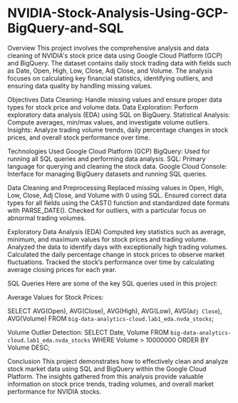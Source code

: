 # NVIDIA-Stock-Analysis-Using-GCP-BigQuery-and-SQL

Overview
This project involves the comprehensive analysis and data cleaning of NVIDIA's stock price data using Google Cloud Platform (GCP) and BigQuery. The dataset contains daily stock trading data with fields such as Date, Open, High, Low, Close, Adj Close, and Volume. The analysis focuses on calculating key financial statistics, identifying outliers, and ensuring data quality by handling missing values.

Objectives
Data Cleaning: Handle missing values and ensure proper data types for stock price and volume data.
Data Exploration: Perform exploratory data analysis (EDA) using SQL on BigQuery.
Statistical Analysis: Compute averages, min/max values, and investigate volume outliers.
Insights: Analyze trading volume trends, daily percentage changes in stock prices, and overall stock performance over time.

Technologies Used
Google Cloud Platform (GCP)
BigQuery: Used for running all SQL queries and performing data analysis.
SQL: Primary language for querying and cleaning the stock data.
Google Cloud Console: Interface for managing BigQuery datasets and running SQL queries.

Data Cleaning and Preprocessing
Replaced missing values in Open, High, Low, Close, Adj Close, and Volume with 0 using SQL.
Ensured correct data types for all fields using the CAST() function and standardized date formats with PARSE_DATE().
Checked for outliers, with a particular focus on abnormal trading volumes.

Exploratory Data Analysis (EDA)
Computed key statistics such as average, minimum, and maximum values for stock prices and trading volume.
Analyzed the data to identify days with exceptionally high trading volumes.
Calculated the daily percentage change in stock prices to observe market fluctuations.
Tracked the stock’s performance over time by calculating average closing prices for each year.

SQL Queries
Here are some of the key SQL queries used in this project:

Average Values for Stock Prices:

SELECT AVG(Open), 
       AVG(Close), 
       AVG(High), 
       AVG(Low), 
       AVG(`Adj Close`), 
       AVG(Volume)
FROM `big-data-analytics-cloud.lab1_eda.nvda_stocks`;

Volume Outlier Detection:
SELECT Date, Volume 
FROM `big-data-analytics-cloud.lab1_eda.nvda_stocks`
WHERE Volume > 10000000
ORDER BY Volume DESC;

Conclusion
This project demonstrates how to effectively clean and analyze stock market data using SQL and BigQuery within the Google Cloud Platform. The insights gathered from this analysis provide valuable information on stock price trends, trading volumes, and overall market performance for NVIDIA stocks.

